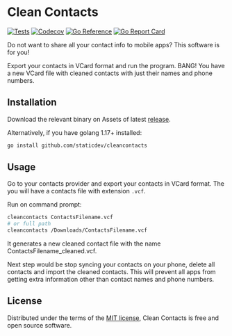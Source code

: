 # Clean Contacts

[![Tests](https://github.com/staticdev/cleancontacts/workflows/Tests/badge.svg)](https://github.com/staticdev/cleancontacts/actions?workflow=Tests) [![Codecov](https://codecov.io/gh/staticdev/cleancontacts/branch/main/graph/badge.svg)](https://codecov.io/gh/staticdev/cleancontacts) [![Go Reference](https://pkg.go.dev/badge/github.com/staticdev/cleancontacts.svg)](https://pkg.go.dev/github.com/staticdev/cleancontacts) [![Go Report Card](https://goreportcard.com/badge/github.com/staticdev/cleancontacts)](https://goreportcard.com/report/github.com/staticdev/cleancontacts)

Do not want to share all your contact info to mobile apps? This software is for you!

Export your contacts in VCard format and run the program. BANG! You have a new VCard file with cleaned contacts with just their names and phone numbers.

## Installation

Download the relevant binary on Assets of latest [release](https://github.com/staticdev/cleancontacts/releases).

Alternatively, if you have golang 1.17+ installed:

```sh
go install github.com/staticdev/cleancontacts
```

## Usage

Go to your contacts provider and export your contacts in VCard format. The you will have a contacts file with extension `.vcf`.

Run on command prompt:

```sh
cleancontacts ContactsFilename.vcf
# or full path
cleancontacts /Downloads/ContactsFilename.vcf
```

It generates a new cleaned contact file with the name ContactsFilename_cleaned.vcf.

Next step would be stop syncing your contacts on your phone, delete all contacts and import the cleaned contacts. This will prevent all apps from getting extra information other than contact names and phone numbers.

## License

Distributed under the terms of the [MIT license](LICENSE.md), Clean Contacts is free and open source software.

